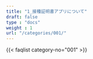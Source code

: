 ```yaml
---
title: "1_接種証明書アプリについて"
draft: false
type : "docs"
weight : 1
url: "/categories/001/"
---
```


{{< faqlist category-no="001" >}}
